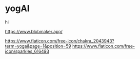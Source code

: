 # yogAI
hi

https://www.blobmaker.app/

https://www.flaticon.com/free-icon/chakra_2043943?term=yoga&page=1&position=59
https://www.flaticon.com/free-icon/sparkles_616493
